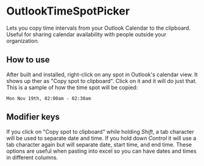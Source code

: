 # OutlookTimeSpotPicker
Lets you copy time intervals from your Outlook Calendar to the clipboard. Useful for sharing calendar availability with people outside your organization.

## How to use
After built and installed, right-click on any spot in Outlook's calendar view. It shows up ther as "Copy spot to clipboard". Click on it and it will do just that. This is a sample of how the time spot will be copied:

```
Mon Nov 19th, 02:00am - 02:30am
```
## Modifier keys

If you click on "Copy spot to clipboard" while holding _Shift_, a tab character will be used to separate date and time. If you hold down _Control_ it will use a tab character again but will separate date, start time, and end time. These options are useful when pasting into excel so you can have dates and times in different columns.